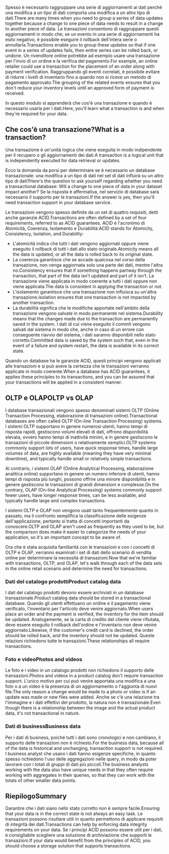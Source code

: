 <span data-ttu-id="a7932-101">Spesso è necessario raggruppare una serie di aggiornamenti ai dati perché una modifica a un tipo di dati comporta una modifica a un altro tipo di dati.</span><span class="sxs-lookup"><span data-stu-id="a7932-101">There are many times when you need to group a series of data updates together because a change to one piece of data needs to result in a change to another piece of data.</span></span> <span data-ttu-id="a7932-102">Le transazioni consentono di raggruppare questi aggiornamenti in modo che, se un evento in una serie di aggiornamenti ha esito negativo, è possibile eseguire il rollback dell'intera serie o annullarla.</span><span class="sxs-lookup"><span data-stu-id="a7932-102">Transactions enable you to group these updates so that if one event in a series of updates fails, then entire series can be rolled back, or undone.</span></span> <span data-ttu-id="a7932-103">Un rivenditore online potrebbe ad esempio usare una transazione per l'invio di un ordine e la verifica del pagamento.</span><span class="sxs-lookup"><span data-stu-id="a7932-103">For example, an online retailer could use a transaction for the placement of an order along with payment verification.</span></span> <span data-ttu-id="a7932-104">Raggruppando gli eventi correlati, è possibile evitare di ridurre i livelli di inventario fino a quando non si riceve un metodo di pagamento approvato.</span><span class="sxs-lookup"><span data-stu-id="a7932-104">The grouping of the related events ensures that you don't reduce your inventory levels until an approved form of payment is received.</span></span>

<span data-ttu-id="a7932-105">In questo modulo si apprenderà che cos'è una transazione e quando è necessario usarla per i dati.</span><span class="sxs-lookup"><span data-stu-id="a7932-105">Here, you'll learn what a transaction is and when they're required for your data.</span></span>

## <a name="what-is-a-transaction"></a><span data-ttu-id="a7932-106">Che cos'è una transazione?</span><span class="sxs-lookup"><span data-stu-id="a7932-106">What is a transaction?</span></span>

<span data-ttu-id="a7932-107">Una transazione è un'unità logica che viene eseguita in modo indipendente per il recupero o gli aggiornamenti dei dati.</span><span class="sxs-lookup"><span data-stu-id="a7932-107">A transaction is a logical unit that is independently executed for data retrieval or updates.</span></span>

<span data-ttu-id="a7932-108">Ecco la domanda da porsi per determinare se è necessario un database transazionale: una modifica a un tipo di dati nel set di dati influirà su un altro tipo di dati?</span><span class="sxs-lookup"><span data-stu-id="a7932-108">Here's the question to ask yourself regarding whether you need a transactional database: Will a change to one piece of data in your dataset impact another?</span></span> <span data-ttu-id="a7932-109">Se la risposta è affermativa, nel servizio di database sarà necessario il supporto per le transazioni.</span><span class="sxs-lookup"><span data-stu-id="a7932-109">If the answer is yes, then you'll need transaction support in your database service.</span></span>

<span data-ttu-id="a7932-110">Le transazioni vengono spesso definite da un set di quattro requisiti, detti anche garanzie ACID.</span><span class="sxs-lookup"><span data-stu-id="a7932-110">Transactions are often defined by a set of four requirements, referred to as ACID guarantees.</span></span> <span data-ttu-id="a7932-111">ACID è l'acronimo di Atomicità, Coerenza, Isolamento e Durabilità:</span><span class="sxs-lookup"><span data-stu-id="a7932-111">ACID stands for Atomicity, Consistency, Isolation, and Durability:</span></span>

* <span data-ttu-id="a7932-112">L'atomicità indica che tutti i dati vengono aggiornati oppure viene eseguito il rollback di tutti i dati allo stato originale.</span><span class="sxs-lookup"><span data-stu-id="a7932-112">Atomicity means all the data is updated, or all the data is rolled back to its original state.</span></span>
* <span data-ttu-id="a7932-113">La coerenza garantisce che se accade qualcosa nel corso della transazione, non venga aggiornata solo una parte dei dati, mentre l'altra no.</span><span class="sxs-lookup"><span data-stu-id="a7932-113">Consistency ensures that if something happens partway through the transaction, that part of the data isn't updated and part of it isn't.</span></span> <span data-ttu-id="a7932-114">La transazione viene applicata in modo coerente a tutti i dati oppure non viene applicata.</span><span class="sxs-lookup"><span data-stu-id="a7932-114">The data is consistent in applying the transaction or not.</span></span>
* <span data-ttu-id="a7932-115">L'isolamento garantisce che una transazione non influisca su un'altra transazione.</span><span class="sxs-lookup"><span data-stu-id="a7932-115">Isolation ensures that one transaction is not impacted by another transaction.</span></span>
* <span data-ttu-id="a7932-116">La durabilità significa che le modifiche apportate nell'ambito della transazione vengono salvate in modo permanente nel sistema.</span><span class="sxs-lookup"><span data-stu-id="a7932-116">Durability means that the changes made due to the transaction are permanently saved in the system.</span></span> <span data-ttu-id="a7932-117">I dati di cui viene eseguito il commit vengono salvati dal sistema in modo che, anche in caso di un errore con conseguente riavvio del sistema, i dati saranno disponibili nello stato corretto.</span><span class="sxs-lookup"><span data-stu-id="a7932-117">Committed data is saved by the system such that, even in the event of a failure and system restart, the data is available in its correct state.</span></span>

<span data-ttu-id="a7932-118">Quando un database ha le garanzie ACID, questi principi vengono applicati alle transazioni e si può avere la certezza che le transazioni verranno applicate in modo coerente.</span><span class="sxs-lookup"><span data-stu-id="a7932-118">When a database has ACID guarantees, it applies these principles to its transactions, and you can be assured that your transactions will be applied in a consistent manner.</span></span>

## <a name="oltp-vs-olap"></a><span data-ttu-id="a7932-119">OLTP e OLAP</span><span class="sxs-lookup"><span data-stu-id="a7932-119">OLTP vs OLAP</span></span>

<span data-ttu-id="a7932-120">I database transazionali vengono spesso denominati sistemi OLTP (Online Transaction Processing, elaborazione di transazioni online).</span><span class="sxs-lookup"><span data-stu-id="a7932-120">Transactional databases are often called OLTP (On-line Transaction Processing) systems.</span></span> <span data-ttu-id="a7932-121">I sistemi OLTP supportano in genere numerosi utenti, hanno tempi di risposta rapidi, gestiscono volumi elevati di dati, offrono disponibilità elevata, ovvero hanno tempi di inattività minimi, e in genere gestiscono le transazioni di piccole dimensioni o relativamente semplici.</span><span class="sxs-lookup"><span data-stu-id="a7932-121">OLTP systems commonly support lots of users, have quick response times, handle large volumes of data, are highly available (meaning they have very minimal downtime), and typically handle small or relatively simple transactions.</span></span>

<span data-ttu-id="a7932-122">Al contrario, i sistemi OLAP (Online Analytical Processing, elaborazione analitica online) supportano in genere un numero inferiore di utenti, hanno tempi di risposta più lunghi, possono offrire una minore disponibilità e in genere gestiscono le transazioni di grandi dimensioni e complesse.</span><span class="sxs-lookup"><span data-stu-id="a7932-122">On the contrary, OLAP (On-line Analytical Processing) systems commonly support fewer users, have longer response times, can be less available, and typically handle large and complex transactions.</span></span>

<span data-ttu-id="a7932-123">I sistemi OLTP e OLAP non vengono usati tanto frequentemente quanto in passato, ma il confronto semplifica la classificazione delle esigenze dell'applicazione, pertanto si tratta di concetti importanti da conoscere.</span><span class="sxs-lookup"><span data-stu-id="a7932-123">OLTP and OLAP aren't used as frequently as they used to be, but the comparison does make it easier to categorize the needs of your application, so it's an important concept to be aware of.</span></span> 

<span data-ttu-id="a7932-124">Ora che è stata acquisita familiarità con le transazioni e con i concetti di OLTP e OLAP, verranno esaminati i set di dati dello scenario di vendita online per determinare la necessità di transazioni.</span><span class="sxs-lookup"><span data-stu-id="a7932-124">Now that we're familiar with transactions, OLTP, and OLAP, let's walk through each of the data sets in the online retail scenario and determine the need for transactions.</span></span>

### <a name="product-catalog-data"></a><span data-ttu-id="a7932-125">Dati del catalogo prodotti</span><span class="sxs-lookup"><span data-stu-id="a7932-125">Product catalog data</span></span>

<span data-ttu-id="a7932-126">I dati del catalogo prodotti devono essere archiviati in un database transazionale.</span><span class="sxs-lookup"><span data-stu-id="a7932-126">Product catalog data should be stored in a transactional database.</span></span> <span data-ttu-id="a7932-127">Quando gli utenti effettuano un ordine e il pagamento viene verificato, l'inventario per l'articolo deve venire aggiornato.</span><span class="sxs-lookup"><span data-stu-id="a7932-127">When users place an order and the payment is verified, the inventory for the item should be updated.</span></span> <span data-ttu-id="a7932-128">Analogamente, se la carta di credito del cliente viene rifiutata, deve essere eseguito il rollback dell'ordine e l'inventario non deve venire aggiornato.</span><span class="sxs-lookup"><span data-stu-id="a7932-128">Likewise, if the customer's credit card is declined, the order should be rolled back, and the inventory should not be updated.</span></span> <span data-ttu-id="a7932-129">Queste relazioni richiedono tutte le transazioni.</span><span class="sxs-lookup"><span data-stu-id="a7932-129">These relationships all require transactions.</span></span>

### <a name="photos-and-videos"></a><span data-ttu-id="a7932-130">Foto e video</span><span class="sxs-lookup"><span data-stu-id="a7932-130">Photos and videos</span></span>

<span data-ttu-id="a7932-131">Le foto e i video in un catalogo prodotti non richiedono il supporto delle transazioni.</span><span class="sxs-lookup"><span data-stu-id="a7932-131">Photos and videos in a product catalog don't require transaction support.</span></span> <span data-ttu-id="a7932-132">L'unico motivo per cui può venire apportata una modifica a una foto o a un video è la presenza di un aggiornamento o l'aggiunta di nuovi file.</span><span class="sxs-lookup"><span data-stu-id="a7932-132">The only reason a change would be made to a photo or video is if an update was made or new files were added.</span></span> <span data-ttu-id="a7932-133">Anche se c'è una relazione tra l'immagine e i dati effettivi del prodotto, la natura non è transazionale.</span><span class="sxs-lookup"><span data-stu-id="a7932-133">Even though there is a relationship between the image and the actual product data, it's not transactional in nature.</span></span>

### <a name="business-data"></a><span data-ttu-id="a7932-134">Dati di business</span><span class="sxs-lookup"><span data-stu-id="a7932-134">Business data</span></span>

<span data-ttu-id="a7932-135">Per i dati di business, poiché tutti i dati sono cronologici e non cambiano, il supporto delle transazioni non è richiesto.</span><span class="sxs-lookup"><span data-stu-id="a7932-135">For the business data, because all of the data is historical and unchanging, transaction support is not required.</span></span> <span data-ttu-id="a7932-136">I business analyst che usano i dati hanno esigenze specifiche, in quanto spesso richiedono l'uso delle aggregazioni nelle query, in modo da poter lavorare con i totali di gruppi di dati più piccoli.</span><span class="sxs-lookup"><span data-stu-id="a7932-136">The business analysts working with the data also have unique needs in that they often require working with aggregates in their queries, so that they can work with the totals of other smaller data points.</span></span>

## <a name="summary"></a><span data-ttu-id="a7932-137">Riepilogo</span><span class="sxs-lookup"><span data-stu-id="a7932-137">Summary</span></span>

<span data-ttu-id="a7932-138">Garantire che i dati siano nello stato corretto non è sempre facile.</span><span class="sxs-lookup"><span data-stu-id="a7932-138">Ensuring that your data is in the correct state is not always an easy task.</span></span> <span data-ttu-id="a7932-139">Le transazioni possono risultare utili in quanto permettono di applicare requisiti di integrità dei dati.</span><span class="sxs-lookup"><span data-stu-id="a7932-139">Transactions can help by enforcing data integrity requirements on your data.</span></span> <span data-ttu-id="a7932-140">Se i principi ACID possono essere utili per i dati, è consigliabile scegliere una soluzione di archiviazione che supporti le transazioni.</span><span class="sxs-lookup"><span data-stu-id="a7932-140">If your data would benefit from the principles of ACID, you should choose a storage solution that supports transactions.</span></span>
